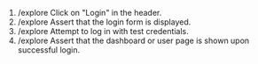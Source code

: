 1. /explore Click on "Login" in the header.
2. /explore Assert that the login form is displayed.
3. /explore Attempt to log in with test credentials.
4. /explore Assert that the dashboard or user page is shown upon successful login.